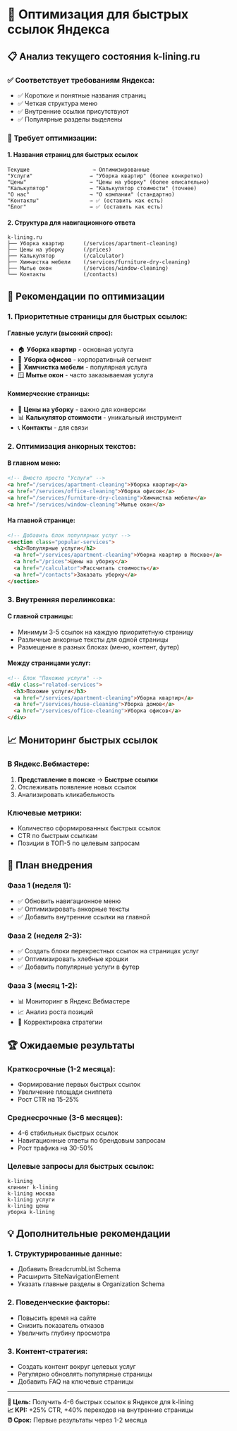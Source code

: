 # 🔗 Оптимизация для быстрых ссылок Яндекса

## 📋 Анализ текущего состояния k-lining.ru

### ✅ **Соответствует требованиям Яндекса:**
- ✅ Короткие и понятные названия страниц
- ✅ Четкая структура меню
- ✅ Внутренние ссылки присутствуют
- ✅ Популярные разделы выделены

### 🔧 **Требует оптимизации:**

#### 1. **Названия страниц для быстрых ссылок**
```
Текущие                    → Оптимизированные
"Услуги"                  → "Уборка квартир" (более конкретно)
"Цены"                    → "Цены на уборку" (более описательно)
"Калькулятор"             → "Калькулятор стоимости" (точнее)
"О нас"                   → "О компании" (стандартно)
"Контакты"                → ✅ (оставить как есть)
"Блог"                    → ✅ (оставить как есть)
```

#### 2. **Структура для навигационного ответа**
```
k-lining.ru
├── Уборка квартир      (/services/apartment-cleaning)
├── Цены на уборку      (/prices)
├── Калькулятор         (/calculator)  
├── Химчистка мебели    (/services/furniture-dry-cleaning)
├── Мытье окон          (/services/window-cleaning)
└── Контакты            (/contacts)
```

## 🎯 Рекомендации по оптимизации

### 1. **Приоритетные страницы для быстрых ссылок:**

#### **Главные услуги (высокий спрос):**
- 🏠 **Уборка квартир** - основная услуга
- 🏢 **Уборка офисов** - корпоративный сегмент  
- 🧽 **Химчистка мебели** - популярная услуга
- 🪟 **Мытье окон** - часто заказываемая услуга

#### **Коммерческие страницы:**
- 💸 **Цены на уборку** - важно для конверсии
- 📊 **Калькулятор стоимости** - уникальный инструмент
- 📞 **Контакты** - для связи

### 2. **Оптимизация анкорных текстов:**

#### **В главном меню:**
```html
<!-- Вместо просто "Услуги" -->
<a href="/services/apartment-cleaning">Уборка квартир</a>
<a href="/services/office-cleaning">Уборка офисов</a>
<a href="/services/furniture-dry-cleaning">Химчистка мебели</a>
<a href="/services/window-cleaning">Мытье окон</a>
```

#### **На главной странице:**
```html
<!-- Добавить блок популярных услуг -->
<section class="popular-services">
  <h2>Популярные услуги</h2>
  <a href="/services/apartment-cleaning">Уборка квартир в Москве</a>
  <a href="/prices">Цены на уборку</a>
  <a href="/calculator">Рассчитать стоимость</a>
  <a href="/contacts">Заказать уборку</a>
</section>
```

### 3. **Внутренняя перелинковка:**

#### **С главной страницы:**
- Минимум 3-5 ссылок на каждую приоритетную страницу
- Различные анкорные тексты для одной страницы
- Размещение в разных блоках (меню, контент, футер)

#### **Между страницами услуг:**
```html
<!-- Блок "Похожие услуги" -->
<div class="related-services">
  <h3>Похожие услуги</h3>
  <a href="/services/apartment-cleaning">Уборка квартир</a>
  <a href="/services/house-cleaning">Уборка домов</a> 
  <a href="/services/office-cleaning">Уборка офисов</a>
</div>
```

## 📈 Мониторинг быстрых ссылок

### **В Яндекс.Вебмастере:**
1. **Представление в поиске** → **Быстрые ссылки**
2. Отслеживать появление новых ссылок
3. Анализировать кликабельность

### **Ключевые метрики:**
- Количество сформированных быстрых ссылок
- CTR по быстрым ссылкам
- Позиции в ТОП-5 по целевым запросам

## 🎯 План внедрения

### **Фаза 1 (неделя 1):**
- ✅ Обновить навигационное меню
- ✅ Оптимизировать анкорные тексты
- ✅ Добавить внутренние ссылки на главной

### **Фаза 2 (неделя 2-3):**
- ✅ Создать блоки перекрестных ссылок на страницах услуг
- ✅ Оптимизировать хлебные крошки
- ✅ Добавить популярные услуги в футер

### **Фаза 3 (месяц 1-2):**
- 📊 Мониторинг в Яндекс.Вебмастере
- 📈 Анализ роста позиций
- 🔧 Корректировка стратегии

## 🏆 Ожидаемые результаты

### **Краткосрочные (1-2 месяца):**
- Формирование первых быстрых ссылок
- Увеличение площади сниппета
- Рост CTR на 15-25%

### **Среднесрочные (3-6 месяцев):**
- 4-6 стабильных быстрых ссылок
- Навигационные ответы по брендовым запросам
- Рост трафика на 30-50%

### **Целевые запросы для быстрых ссылок:**
```
k-lining
клининг k-lining
k-lining москва
k-lining услуги
k-lining цены
уборка k-lining
```

## 💡 Дополнительные рекомендации

### **1. Структурированные данные:**
- Добавить BreadcrumbList Schema
- Расширить SiteNavigationElement
- Указать главные разделы в Organization Schema

### **2. Поведенческие факторы:**
- Повысить время на сайте
- Снизить показатель отказов
- Увеличить глубину просмотра

### **3. Контент-стратегия:**
- Создать контент вокруг целевых услуг
- Регулярно обновлять популярные страницы
- Добавить FAQ на ключевые страницы

---

**🎯 Цель:** Получить 4-6 быстрых ссылок в Яндексе для k-lining  
**📈 KPI:** +25% CTR, +40% переходов на внутренние страницы  
**⏰ Срок:** Первые результаты через 1-2 месяца